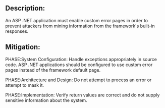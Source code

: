 ## Description:

An ASP .NET application must enable custom error pages in order to prevent attackers from mining information from the framework's built-in responses.



## Mitigation:


PHASE:System Configuration:
Handle exceptions appropriately in source code. ASP .NET applications should be configured to use custom error pages instead of the framework default page.

PHASE:Architecture and Design:
Do not attempt to process an error or attempt to mask it.

PHASE:Implementation:
Verify return values are correct and do not supply sensitive information about the system.

